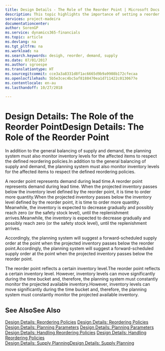 ```yaml
---
title: Design Details - The Role of the Reorder Point | Microsoft Docs
description: This topic highlights the importance of setting a reorder point, so that you when to order more inventory.
services: project-madeira
documentationcenter: 
author: SorenGP
ms.service: dynamics365-financials
ms.topic: article
ms.devlang: na
ms.tgt_pltfrm: na
ms.workload: na
ms.search.keywords: desigh, reorder, demand, supply
ms.date: 07/01/2017
ms.author: sgroespe
ms.translationtype: HT
ms.sourcegitcommit: cce3a3a8331d8f1ac6665d9b9a9908b172cfecaa
ms.openlocfilehash: 5b5e3cec4bc5af8188470ea1d711422c0130677e
ms.contentlocale: en-au
ms.lasthandoff: 10/27/2018

---
```

# <a name="design-details-the-role-of-the-reorder-point"></a><span data-ttu-id="a4c4a-103">Design Details: The Role of the Reorder Point</span><span class="sxs-lookup"><span data-stu-id="a4c4a-103">Design Details: The Role of the Reorder Point</span></span>
<span data-ttu-id="a4c4a-104">In addition to the general balancing of supply and demand, the planning system must also monitor inventory levels for the affected items to respect the defined reordering policies.</span><span class="sxs-lookup"><span data-stu-id="a4c4a-104">In addition to the general balancing of supply and demand, the planning system must also monitor inventory levels for the affected items to respect the defined reordering policies.</span></span>  
  
<span data-ttu-id="a4c4a-105">A reorder point represents demand during lead time.</span><span class="sxs-lookup"><span data-stu-id="a4c4a-105">A reorder point represents demand during lead time.</span></span> <span data-ttu-id="a4c4a-106">When the projected inventory passes below the inventory level defined by the reorder point, it is time to order more quantity.</span><span class="sxs-lookup"><span data-stu-id="a4c4a-106">When the projected inventory passes below the inventory level defined by the reorder point, it is time to order more quantity.</span></span> <span data-ttu-id="a4c4a-107">Meanwhile, the inventory is expected to decrease gradually and possibly reach zero (or the safety stock level), until the replenishment arrives.</span><span class="sxs-lookup"><span data-stu-id="a4c4a-107">Meanwhile, the inventory is expected to decrease gradually and possibly reach zero (or the safety stock level), until the replenishment arrives.</span></span>  
  
<span data-ttu-id="a4c4a-108">Accordingly, the planning system will suggest a forward-scheduled supply order at the point when the projected inventory passes below the reorder point.</span><span class="sxs-lookup"><span data-stu-id="a4c4a-108">Accordingly, the planning system will suggest a forward-scheduled supply order at the point when the projected inventory passes below the reorder point.</span></span>  
  
<span data-ttu-id="a4c4a-109">The reorder point reflects a certain inventory level.</span><span class="sxs-lookup"><span data-stu-id="a4c4a-109">The reorder point reflects a certain inventory level.</span></span> <span data-ttu-id="a4c4a-110">However, inventory levels can move significantly during the time bucket and, therefore, the planning system must constantly monitor the projected available inventory.</span><span class="sxs-lookup"><span data-stu-id="a4c4a-110">However, inventory levels can move significantly during the time bucket and, therefore, the planning system must constantly monitor the projected available inventory.</span></span>  
  
## <a name="see-also"></a><span data-ttu-id="a4c4a-111">See Also</span><span class="sxs-lookup"><span data-stu-id="a4c4a-111">See Also</span></span>  
<span data-ttu-id="a4c4a-112">[Design Details: Reordering Policies](design-details-reordering-policies.md) </span><span class="sxs-lookup"><span data-stu-id="a4c4a-112">[Design Details: Reordering Policies](design-details-reordering-policies.md) </span></span>  
<span data-ttu-id="a4c4a-113">[Design Details: Planning Parameters](design-details-planning-parameters.md) </span><span class="sxs-lookup"><span data-stu-id="a4c4a-113">[Design Details: Planning Parameters](design-details-planning-parameters.md) </span></span>  
<span data-ttu-id="a4c4a-114">[Design Details: Handling Reordering Policies](design-details-handling-reordering-policies.md) </span><span class="sxs-lookup"><span data-stu-id="a4c4a-114">[Design Details: Handling Reordering Policies](design-details-handling-reordering-policies.md) </span></span>  
[<span data-ttu-id="a4c4a-115">Design Details: Supply Planning</span><span class="sxs-lookup"><span data-stu-id="a4c4a-115">Design Details: Supply Planning</span></span>](design-details-supply-planning.md)

